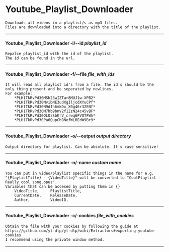 # Youtube_Playlist_Downloader
    Downloads all videos in a playlist/s as mp3 files.
    Files are downloaded into a directory with the title of the playlist.
----------
#### Youtube_Playlist_Downloader -i/--id *playlist_id*
    Repalce playlist_id with the id of the playlist.
    The id can be found in the url.
----------
#### Youtube_Playlist_Downloader -f/--file *file_with_ids*
    It will read all playlist id's from a file. The id's should be the only thing present and be seperated by newlines.
    For example:
        *PLH1TkRvPd30MSh23wIZTar8MUJ1w-XPB2*
        *PLH1TkRvPd30NvibNE3udXgIljcdXYuCPf*
        *PLH1TkRvPd30N9dIh6mkDx_X0g46r32ENf*
        *PLH1TkRvPd30M7hb9bnV2f1ZzN24c45vBF*
        *PLH1TkRvPd30OLQzSbKrV_crwq6FVOTFWh*
        *PLH1TkRvPd30Pa6QupChBNefWLREdW9Br9*
----------
#### Youtube_Playlist_Downloader -o/--output *output directory*
    Output directory for playlist. Can be absolute. It's case sensitive!
----------
#### Youtube_Playlist_Downloader -n/-name *custom name*
    You can put in video/playlist specific things in the name for e.g.
    "{PlaylistTitle} - {VideoTitle}" will be converted to "CoolPlaylist - Really cool song.opus".
    Variables that can be accesed by putting them in {}
        VideoTitle,     PlaylistTitle,
        CurrentDate,    ReleaseDate,
        Author,         VideoID,
----------
#### Youtube_Playlist_Downloader -c/-cookies *file_with_cookies*
    Obtain the file with your cookies by following the guide at
    https://github.com/yt-dlp/yt-dlp/wiki/Extractors#exporting-youtube-cookies
    I recommend using the private window method.
----------
